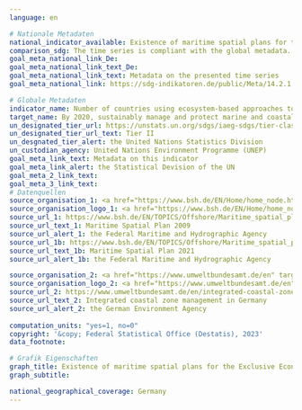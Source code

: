 ```yaml
---
language: en    

# Nationale Metadaten    
national_indicator_available: Existence of maritime spatial plans for the Exclusive Economic Zone (EEZ) and an integrated coastal zone management (ICZM)    
comparison_sdg: The time series is compliant with the global metadata.    
goal_meta_national_link_De: 
goal_meta_national_link_text_De: 
goal_meta_national_link_text: Metadata on the presented time series
goal_meta_national_link: https://sdg-indikatoren.de/public/Meta/14.2.1.pdf    

# Globale Metadaten    
indicator_name: Number of countries using ecosystem-based approaches to managing marine areas    
target_name: By 2020, sustainably manage and protect marine and coastal ecosystems to avoid significant adverse impacts, including by strengthening their resilience, and take action for their restoration in order to achieve healthy and productive oceans    
un_designated_tier_url: https://unstats.un.org/sdgs/iaeg-sdgs/tier-classification/    
un_designated_tier_url_text: Tier II    
un_desgnated_tier_alert: the United Nations Statistics Division    
un_custodian_agency: United Nations Environment Programme (UNEP)    
goal_meta_link_text: Metadata on this indicator    
goal_meta_link_alert: the Statistical Devision of the UN    
goal_meta_2_link_text:     
goal_meta_3_link_text:         
# Datenquellen
source_organisation_1: <a href="https://www.bsh.de/EN/Home/home_node.htm" target="_blank" onclick="return confirm_alert('the Federal Maritime and Hydrographic Agency','En');"> Federal Maritime and Hydrographic Agency </a>
source_organisation_logo_1: <a href="https://www.bsh.de/EN/Home/home_node.htm" target="_blank" onclick="return confirm_alert('the Federal Maritime and Hydrographic Agency','En');"><img src="https://sdg-indikatoren.de/public/OrgImgEn/bsh.png" alt="Logo bsh" style="height:60px; width:148px"/></a>
source_url_1: https://www.bsh.de/EN/TOPICS/Offshore/Maritime_spatial_planning/Maritime_Spatial_Plans_2009/maritime-spatial-plans-2009_node.html
source_url_text_1: Maritime Spatial Plan 2009
source_url_alert_1: the Federal Maritime and Hydrographic Agency
source_url_1b: https://www.bsh.de/EN/TOPICS/Offshore/Maritime_spatial_planning/Maritime_Spatial_Plan_2021/maritime-spatial-plan-2021_node.html
source_url_text_1b: Maritime Spatial Plan 2021
source_url_alert_1b: the Federal Maritime and Hydrographic Agency

source_organisation_2: <a href="https://www.umweltbundesamt.de/en" target="_blank" onclick="return confirm_alert('the German Environment Agency','En');"> German Environment Agency </a>
source_organisation_logo_2: <a href="https://www.umweltbundesamt.de/en" target="_blank" onclick="return confirm_alert('the German Environment Agency','En');"><img src="https://sdg-indikatoren.de/public/OrgImgEn/uba.png" alt="Logo uba" style="height:60px; width:148px"/></a>
source_url_2: https://www.umweltbundesamt.de/en/integrated-coastal-zone-management-in-germany
source_url_text_2: Integrated coastal zone management in Germany
source_url_alert_2: the German Environment Agency
    
computation_units: "yes=1, no=0"    
copyright: '&copy; Federal Statistical Office (Destatis), 2023'    
data_footnote:     

# Grafik Eigenschaften    
graph_title: Existence of maritime spatial plans for the Exclusive Economic Zone (EEZ) and an integrated coastal zone management (ICZM)
graph_subtitle:     

national_geographical_coverage: Germany    
---
```


<span></span>